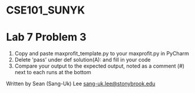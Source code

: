 # CSE101_SUNYK
# Lab 7 Problem 3

1. Copy and paste maxprofit_template.py to your maxprofit.py in PyCharm
2. Delete 'pass' under def solution(A): and fill in your code
3. Compare your output to the expected output, noted as a comment (#) next to each runs at the bottom

Written by Sean (Sang-Uk) Lee
sang-uk.lee@stonybrook.edu
